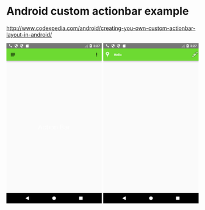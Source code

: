 # Android custom actionbar example

http://www.codexpedia.com/android/creating-you-own-custom-actionbar-layout-in-android/

<img src="https://github.com/codexpedia/android_custom_actionbar/blob/master/captures/main.png" width="250" height="420" /> <img src="https://github.com/codexpedia/android_custom_actionbar/blob/master/captures/custom.png" width="250" height="420" />

